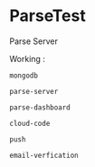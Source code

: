 # ParseTest

Parse Server 

Working :

	mongodb
	
 	parse-server
 	
  	parse-dashboard
  	
  	cloud-code
  	
	push
	
	email-verfication
  
